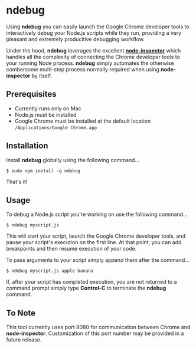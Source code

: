 # ndebug

Using **ndebug** you can easily launch the Google Chrome developer tools to interactively debug your Node.js scripts while they run, providing a very pleasant and extremely producitive debugging workflow.

Under the hood, **ndebug** leverages the excellent [**node-inspector**](https://npmjs.org/package/node-inspector) which handles all the complexity of connecting the Chrome developer tools to your running Node process. **ndebug** simply automates the otherwise combersome multi-step process normally required when using **node-inspector** by itself.

## Prerequisites

- Currently runs only on Mac
- Node.js must be installed
- Google Chrome must be installed at the default location `/Applications/Google Chrome.app`

## Installation

Install **ndebug** globally using the following command...

    $ sudo npm install -g ndebug

That's it!


## Usage

To debug a Node.js script you're working on use the following command...

    $ ndebug myscript.js

This will start your script, launch the Google Chrome developer tools, and pause your script's execution on the first line. At that point, you can add breakpoints and then resume execution of your code.

To pass arguments to your script simply append them after the command...

    $ ndebug myscript.js apple banana

If, after your script has completed execution, you are not returned to a command prompt simply type **Control-C** to terminate the **ndebug** command.

## To Note

This tool currently uses port 8080 for communication between Chrome and **node-inspector**. Customization of this port number may be provided in a future release.
